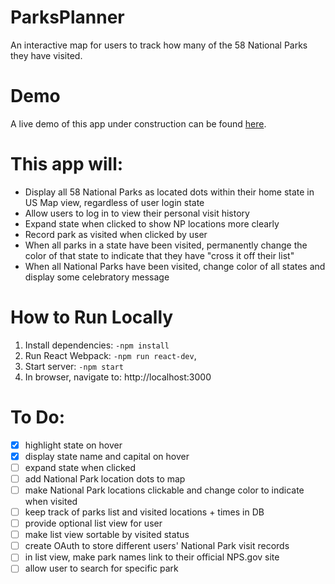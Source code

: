 # ParksPlanner
An interactive map for users to track how many of the 58 National Parks they have visited.

# Demo
A live demo of this app under construction can be found [here]('https://whitneyseiler.github.io/ParksPlanner/').

# This app will:
- Display all 58 National Parks as located dots within their home state in US Map view, regardless of user login state
- Allow users to log in to view their personal visit history
- Expand state when clicked to show NP locations more clearly
- Record park as visited when clicked by user
- When all parks in a state have been visited, permanently change the color of that state to indicate that they have "cross it off their list"
- When all National Parks have been visited, change color of all states and display some celebratory message

# How to Run Locally
1. Install dependencies: `-npm install`
4. Run React Webpack: `-npm run react-dev`,
5. Start server: `-npm start`
6. In browser, navigate to: http://localhost:3000

# To Do:
- [x] highlight state on hover
- [x] display state name and capital on hover
- [ ] expand state when clicked
- [ ] add National Park location dots to map
- [ ] make National Park locations clickable and change color to indicate when visited
- [ ] keep track of parks list and visited locations + times in DB
- [ ] provide optional list view for user
- [ ] make list view sortable by visited status
- [ ] create OAuth to store different users' National Park visit records
- [ ] in list view, make park names link to their official NPS.gov site
- [ ] allow user to search for specific park